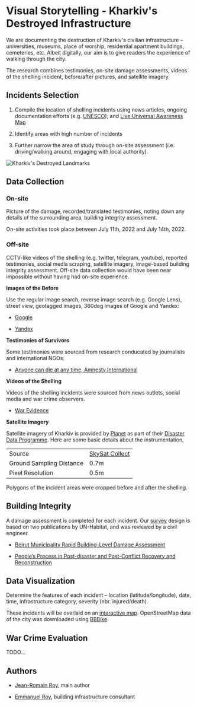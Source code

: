 # Visual Storytelling - Kharkiv's Destroyed Infrastructure

We are documenting the destruction of Kharkiv's civilian infrastructure – universities, museums, place of worship, residential apartment buildings, cemeteries, etc. Albeit digitally, our aim is to give readers the experience of walking through the city.

The research combines testimonies, on-site damage assessments, videos of the shelling incident, before/after pictures, and satellite imagery.


## Incidents Selection

1. Compile the location of shelling incidents using news articles, ongoing documentation efforts (e.g. [UNESCO](https://www.unesco.org/en/articles/damaged-cultural-sites-ukraine-verified-unesco)), and [Live Universal Awareness Map](https://liveuamap.com/en/)
 
2. Identify areas with high number of incidents

3. Further narrow the area of study through on-site assessment (i.e. driving/walking around, engaging with local authority). 

![Kharkiv's Destroyed Landmarks](./illustrations/incidents.png)


## Data Collection

### On-site

Picture of the damage, recorded/translated testimonies, noting down any details of the surrounding area, building integrity assessment. 

On-site activities took place between July 11th, 2022 and July 14th, 2022. 

### Off-site 

CCTV-like videos of the shelling (e.g. twitter, telegram, youtube), reported testimonies, social media scraping, satellite imagery, image-based building integrity assessment. Off-site data collection would have been near impossible without having had on-site experience.

**Images of the Before**

Use the regular image search, reverse image search (e.g. Google Lens), street view, geotagged images, 360deg images of Google and Yandex:

 - [Google](https://maps.google.com/)

 - [Yandex](https://yandex.ru/)


**Testimonies of Survivors** 

Some testimonies were sourced from research conducated by journalists and international NGOs. 

 - [Anyone can die at any time, Amnesty International](https://www.amnesty.org/en/latest/research/2022/06//)


**Videos of the Shelling**

Videos of the shelling incidents were sourced from news outlets, social media and war crime observers.

 - [War Evidence](https://war-evidence.mkip.gov.ua/)


**Satellite Imagery**

Satellite imagery of Kharkiv is provided by [Planet](https://www.planet.com/) as part of their [Disaster Data Programme](https://www.planet.com/disasterdata/). Here are some basic details about the instrumentation, 

| | |
| --- | --- |
| Source | [SkySat Collect](https://developers.planet.com/docs/data/skysatcollect/) |
| Ground Sampling Distance | 0.7m |
| Pixel Resolution | 0.5m |

Polygons of the incident areas were cropped before and after the shelling. 


## Building Integrity

A damage assessment is completed for each incident. Our [survey](./data/damage-assessments/questionnaire.pdf) design is based on two publications by UN-Habitat, and was reviewed by a civil engineer. 
 
 - [Beirut Municipality Rapid Building-Level Damage Assessment](https://unhabitat.org/beirut-port-explosions-response-beirut-municipality-rapid-building-level-damage-assessment) 

 - [People’s Process in Post-disaster and Post-Conflict Recovery and Reconstruction](https://unhabitat.org/people%E2%80%99s-process-in-post-disaster-and-post-conflict-recovery-and-reconstruction)



## Data Visualization

Determine the features of each incident – location (latitude/longitude), date, time, infrastructure category, severity (nbr. injured/death). 

These incidents will be overlaid on an [interactive map](./webapp/). OpenStreetMap data of the city was downloaded using [BBBike](https://extract.bbbike.org/).



## War Crime Evaluation

TODO...



## Authors

- [Jean-Romain Roy](https://jeanromainroy.com/), main author

- [Emmanuel Roy](https://manuroy.ca/), building infrastructure consultant
